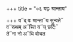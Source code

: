 +++
title = "०६ यद्वः श्रान्ताय"

+++
य᳓द् वः श्रान्ता᳓य सुन्वते᳓  
व᳓रूथम् अ᳓स्ति य᳓च् छर्दिः᳓  
ते᳓ना नो अ᳓धि वोचत